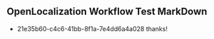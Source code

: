 ## OpenLocalization Workflow Test MarkDown
* 21e35b60-c4c6-41bb-8f1a-7e4dd6a4a028 thanks!

<!--HONumber=Aug16_HO5-->



